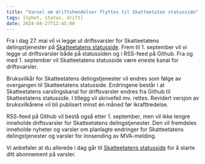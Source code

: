 ```yaml
---
title: "Varsel om driftshendelser flyttes til Skatteetaten statusside"
tags: [nyhet, status, drift]
date: 2024-04-27T12:45:00
---
```

Fra i dag 27. mai vil vi legge ut driftsvarsler for Skatteetatens delingstjenester på [Skatteetatens statusside](https://status.skatteetaten.no/). Frem til 1. september vil vi legge ut driftsvarsler både på statussiden og i RSS-feed på Github. Fra og med 1. september vil Skatteetatens statusside være eneste kanal for driftsvarsler.

Bruksvilkår for Skatteetatens delingstjenester vil endres som følge av overgangen til Skatteetatens statusside. Endringene består i at Skatteetatens varslingskanal for driftsvarsler endres fra Github til Skatteetatens statusside. I tillegg vil skrivefeil mv. rettes. Revidert versjon av bruksvilkårene vil bli publisert minst én måned før ikrafttredelse.

RSS-feed på Github vil bestå også etter 1. september, men vil ikke lengre inneholde driftsvarsler for Skatteetatens delingstjenester. Den vil fremdeles inneholde nyheter og varsler om planlagte endringer for Skatteetatens delingstjenester og varsler for innsending av MVA-melding. 

Vi anbefaler at du allerede i dag går til [Skatteetatens statusside](https://status.skatteetaten.no/) for å starte ditt abonnement på varsler. 

